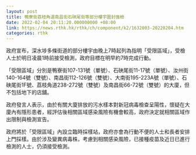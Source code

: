 ```yaml
---
layout: post
title: 鴨寮街荔枝角道南昌街石硤尾街等部分樓宇圍封強檢
date: 2022-02-04 20:11:20.000000000 +08:00
link: https://news.rthk.hk/rthk/ch/component/k2/1632003-20220204.htm
categories: rthk
---
```


政府宣布，深水埗多條街道的部分樓宇由晚上7時起列為指明「受限區域」，受檢人士於明日凌晨1時前接受檢測，政府目標在明早約7時完成行動。

「受限區域」分別是鴨寮街107-131號（單號）、石硤尾街11-17號（單號）、汝州街140-164號（雙號）、南昌街112-126號（雙號）、大南街195-223A號（單號）、石硤尾街1F號、荔枝角道238-272號（雙號）及南昌街66-72號（雙號）的大廈，但不包括地下的店舖。

政府發言人表示，由於有關大廈排放的污水樣本對新冠病毒檢查呈陽性，懷疑在大廈內有隱形患者，經評估後相關區域感染風險有機會較高，政府決定就相關區域作出限制與檢測宣告。
 
政府將於「受限區域」內設立臨時採樣站，政府亦會為行動不便的人士和長者安排上門採樣。由於涉及變異病毒株，考慮到相關感染風險，已接種疫苗及近日已進行檢測的人士，仍須接受檢測。

